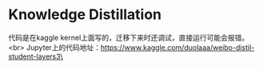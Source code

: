 Knowledge Distillation
====
代码是在kaggle kernel上面写的，迁移下来时还调试，直接运行可能会报错。\<br>
Jupyter上的代码地址：https://www.kaggle.com/duolaaa/weibo-distil-student-layers3\<br>


